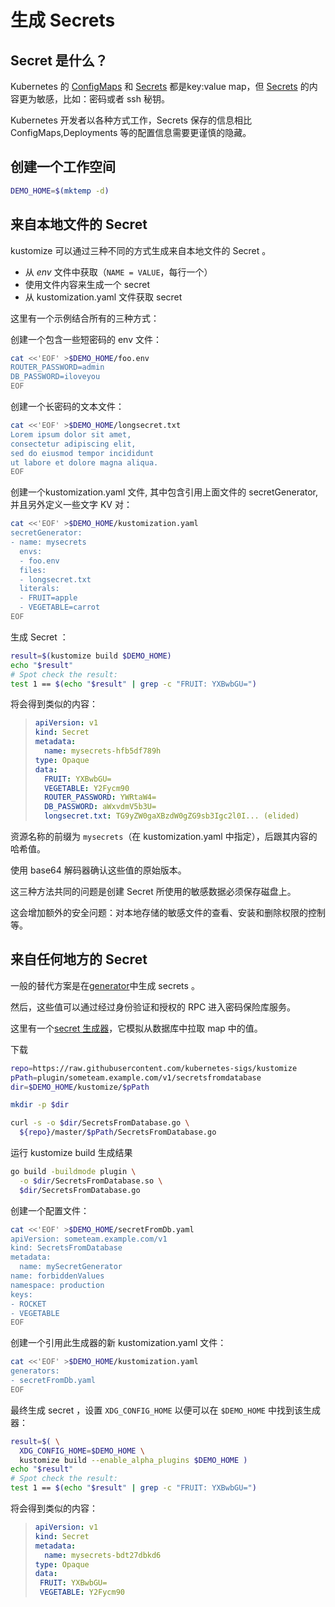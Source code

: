 [ConfigMaps]: https://kubernetes.io/docs/concepts/configuration/configmap/
[ELF]: https://en.wikipedia.org/wiki/Executable_and_Linkable_Format
[Go plugin]: https://golang.org/pkg/plugin
[Secrets]: https://kubernetes.io/docs/concepts/configuration/secret/
[base64]: https://tools.ietf.org/html/rfc4648#section-4
[configuration directory]: https://wiki.archlinux.org/index.php/XDG_Base_Directory#Specification
[grpc]: https://grpc.io
[tag]: /releasing
[`exec.Command`]: https://golang.org/pkg/os/exec/#Command

# 生成 Secrets

## Secret 是什么？

Kubernetes 的 [ConfigMaps] 和 [Secrets] 都是key:value map，但 [Secrets] 的内容更为敏感，比如：密码或者 ssh 秘钥。

Kubernetes 开发者以各种方式工作，Secrets 保存的信息相比 ConfigMaps,Deployments 等的配置信息需要更谨慎的隐藏。

## 创建一个工作空间

<!-- @establishBase @test -->
```bash
DEMO_HOME=$(mktemp -d)
```

## 来自本地文件的 Secret

kustomize 可以通过三种不同的方式生成来自本地文件的 Secret 。

 * 从 _env_ 文件中获取（`NAME = VALUE`，每行一个）
 * 使用文件内容来生成一个 secret
 * 从 kustomization.yaml 文件获取 secret

这里有一个示例结合所有的三种方式：

创建一个包含一些短密码的 env 文件：

<!-- @makeEnvFile @test -->
```bash
cat <<'EOF' >$DEMO_HOME/foo.env
ROUTER_PASSWORD=admin
DB_PASSWORD=iloveyou
EOF
```

创建一个长密码的文本文件：

<!-- @makeLongSecretFile @test -->
```bash
cat <<'EOF' >$DEMO_HOME/longsecret.txt
Lorem ipsum dolor sit amet,
consectetur adipiscing elit,
sed do eiusmod tempor incididunt
ut labore et dolore magna aliqua.
EOF
```

创建一个kustomization.yaml 文件, 其中包含引用上面文件的 secretGenerator, 并且另外定义一些文字 KV 对：

<!-- @makeKustomization1 @test -->
```bash
cat <<'EOF' >$DEMO_HOME/kustomization.yaml
secretGenerator:
- name: mysecrets
  envs:
  - foo.env
  files:
  - longsecret.txt
  literals:
  - FRUIT=apple
  - VEGETABLE=carrot
EOF
```

生成 Secret ：

<!-- @build1 @test -->
```bash
result=$(kustomize build $DEMO_HOME)
echo "$result"
# Spot check the result:
test 1 == $(echo "$result" | grep -c "FRUIT: YXBwbGU=")
```

将会得到类似的内容：

> ```yaml
> apiVersion: v1
> kind: Secret
> metadata:
>   name: mysecrets-hfb5df789h
> type: Opaque
> data:
>   FRUIT: YXBwbGU=
>   VEGETABLE: Y2Fycm90
>   ROUTER_PASSWORD: YWRtaW4=
>   DB_PASSWORD: aWxvdmV5b3U=
>   longsecret.txt: TG9yZW0gaXBzdW0gZG9sb3Igc2l0I... (elided)
> ```

资源名称的前缀为 `mysecrets`（在 kustomization.yaml 中指定），后跟其内容的哈希值。

使用 base64 解码器确认这些值的原始版本。

这三种方法共同的问题是创建 Secret 所使用的敏感数据必须保存磁盘上。

这会增加额外的安全问题：对本地存储的敏感文件的查看、安装和删除权限的控制等。

## 来自任何地方的 Secret

一般的替代方案是在[generator](../../docs/plugins)中生成 secrets 。

然后，这些值可以通过经过身份验证和授权的 RPC 进入密码保险库服务。

[sgp]: ../../plugin/someteam.example.com/v1/secretsfromdatabase

这里有一个[secret 生成器][sgp]，它模拟从数据库中拉取 map 中的值。

下载

<!-- @copyPlugin @test -->
```bash
repo=https://raw.githubusercontent.com/kubernetes-sigs/kustomize
pPath=plugin/someteam.example.com/v1/secretsfromdatabase
dir=$DEMO_HOME/kustomize/$pPath

mkdir -p $dir

curl -s -o $dir/SecretsFromDatabase.go \
  ${repo}/master/$pPath/SecretsFromDatabase.go
```

运行 kustomize build 生成结果

<!-- @compilePlugin @xtest -->
```bash
go build -buildmode plugin \
  -o $dir/SecretsFromDatabase.so \
  $dir/SecretsFromDatabase.go
```

创建一个配置文件：

<!-- @makeConfiguration @test -->
```bash
cat <<'EOF' >$DEMO_HOME/secretFromDb.yaml
apiVersion: someteam.example.com/v1
kind: SecretsFromDatabase
metadata:
  name: mySecretGenerator
name: forbiddenValues
namespace: production
keys:
- ROCKET
- VEGETABLE
EOF
```

创建一个引用此生成器的新 kustomization.yaml 文件：

<!-- @makeKustomization2 @test -->
```bash
cat <<'EOF' >$DEMO_HOME/kustomization.yaml
generators:
- secretFromDb.yaml
EOF
```

最终生成 secret ，设置 `XDG_CONFIG_HOME` 以便可以在 `$DEMO_HOME` 中找到该生成器：

<!-- @build2 @xtest -->
```bash
result=$( \
  XDG_CONFIG_HOME=$DEMO_HOME \
  kustomize build --enable_alpha_plugins $DEMO_HOME )
echo "$result"
# Spot check the result:
test 1 == $(echo "$result" | grep -c "FRUIT: YXBwbGU=")
```

将会得到类似的内容：

> ```yaml
> apiVersion: v1
> kind: Secret
> metadata:
>   name: mysecrets-bdt27dbkd6
> type: Opaque
> data:
>  FRUIT: YXBwbGU=
>  VEGETABLE: Y2Fycm90
> ```
